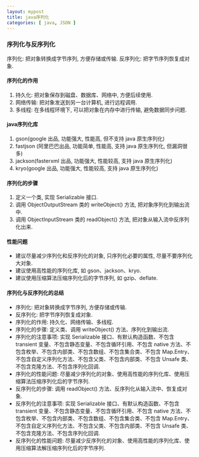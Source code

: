 ```yaml
---
layout: mypost
title: java序列化
categories: [ java, JSON ]
---
```


### 序列化与反序列化

序列化: 把对象转换成字节序列, 方便存储或传输. 
反序列化: 把字节序列恢复成对象. 

#### 序列化的作用

1. 持久化: 把对象保存到磁盘、数据库、网络中, 方便后续使用. 
2. 网络传输: 把对象发送到另一台计算机, 进行远程调用. 
3. 多线程: 在多线程环境下, 可以把对象在内存中进行传输, 避免数据同步问题. 

#### java序列化库

1. gson(google 出品, 功能强大, 性能高, 但不支持 java 原生序列化)
2. fastjson (阿里巴巴出品, 功能简单, 性能高, 支持 java 原生序列化, 但漏洞很多)
3. jackson(fasterxml 出品, 功能强大, 性能较高, 支持 java 原生序列化)
4. kryo(google 出品, 功能强大, 性能较高, 支持 java 原生序列化)

#### 序列化的步骤

1. 定义一个类, 实现 Serializable 接口. 
2. 调用 ObjectOutputStream 类的 writeObject() 方法, 把对象序列化到输出流中. 
3. 调用 ObjectInputStream 类的 readObject() 方法, 把对象从输入流中反序列化出来. 

#### 性能问题

- 建议尽量减少序列化和反序列化的对象, 只序列化必要的属性, 尽量不要序列化大对象. 
- 建议使用高性能的序列化库, 如 gson、jackson、kryo. 
- 建议使用压缩算法压缩序列化后的字节序列, 如 gzip、deflate. 

#### 序列化与反序列化的总结

- 序列化: 把对象转换成字节序列, 方便存储或传输. 
- 反序列化: 把字节序列恢复成对象. 
- 序列化的作用: 持久化、网络传输、多线程. 
- 序列化的步骤: 定义类、调用 writeObject() 方法、序列化到输出流. 
- 序列化的注意事项: 实现 Serializable 接口、有默认构造函数、不包含 transient 变量、不包含静态变量、不包含循环引用、不包含
  native 方法、不包含枚举、不包含内部类、不包含数组、不包含集合类、不包含 Map.Entry、不包含自定义序列化方法、不包含父类、不包含内部类、不包含
  Unsafe 类、不包含克隆方法、不包含序列化回调. 
- 序列化的性能问题: 尽量减少序列化的对象、使用高性能的序列化库、使用压缩算法压缩序列化后的字节序列. 
- 反序列化的步骤: 调用 readObject() 方法、反序列化从输入流中、恢复成对象. 
- 反序列化的注意事项: 实现 Serializable 接口、有默认构造函数、不包含 transient 变量、不包含静态变量、不包含循环引用、不包含
  native 方法、不包含枚举、不包含内部类、不包含数组、不包含集合类、不包含 Map.Entry、不包含自定义序列化方法、不包含父类、不包含内部类、不包含
  Unsafe 类、不包含克隆方法、不包含序列化回调. 
- 反序列化的性能问题: 尽量减少反序列化的对象、使用高性能的序列化库、使用压缩算法解压缩序列化后的字节序列. 